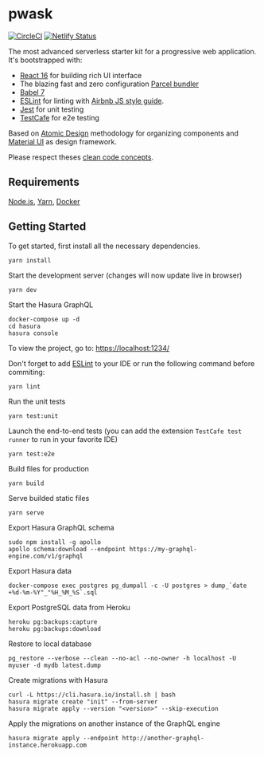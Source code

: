 # pwask

[![CircleCI](https://circleci.com/gh/7s4r/pwask/tree/master.svg?style=svg)](https://circleci.com/gh/7s4r/pwask/tree/master)
[![Netlify Status](https://api.netlify.com/api/v1/badges/8385db4c-771c-499c-897c-b0e97c81fc30/deploy-status)](https://app.netlify.com/sites/pwask/deploys)

The most advanced serverless starter kit for a progressive web application.
It's bootstrapped with:
* [React 16](https://reactjs.org/docs/getting-started.html) for building rich UI interface
* The blazing fast and zero configuration [Parcel bundler](https://parceljs.org/getting_started.html)
* [Babel 7](https://babeljs.io/)
* [ESLint](https://eslint.org/) for linting with [Airbnb JS style guide](https://github.com/airbnb/javascript).
* [Jest](https://jestjs.io/) for unit testing
* [TestCafe](https://devexpress.github.io/testcafe/documentation/getting-started/) for e2e testing

Based on [Atomic Design](http://atomicdesign.bradfrost.com/chapter-2/) methodology for organizing components and [Material UI](https://material-ui.com/getting-started/usage/) as design framework.

Please respect theses [clean code concepts](https://github.com/ryanmcdermott/clean-code-javascript).

## Requirements
[Node.js](https://nodejs.org/), [Yarn](https://yarnpkg.com/en/docs/install), [Docker](https://www.docker.com/get-started)

## Getting Started

To get started, first install all the necessary dependencies.
```
yarn install
```

Start the development server (changes will now update live in browser)
```
yarn dev
```

Start the Hasura GraphQL
```
docker-compose up -d
cd hasura
hasura console
```

To view the project, go to: [https://localhost:1234/](https://localhost:1234/)

Don't forget to add [ESLint](https://eslint.org/docs/user-guide/getting-started) to your IDE or run the following command before commiting:
```
yarn lint
```

Run the unit tests
```
yarn test:unit
```

Launch the end-to-end tests (you can add the extension `TestCafe test runner` to run in your favorite IDE)
```
yarn test:e2e
```

Build files for production
```
yarn build
```

Serve builded static files
```
yarn serve
```

Export Hasura GraphQL schema
```
sudo npm install -g apollo
apollo schema:download --endpoint https://my-graphql-engine.com/v1/graphql
```

Export Hasura data
```
docker-compose exec postgres pg_dumpall -c -U postgres > dump_`date +%d-%m-%Y"_"%H_%M_%S`.sql
```

Export PostgreSQL data from Heroku
```
heroku pg:backups:capture
heroku pg:backups:download
```

Restore to local database
```
pg_restore --verbose --clean --no-acl --no-owner -h localhost -U myuser -d mydb latest.dump
```

Create migrations with Hasura
```
curl -L https://cli.hasura.io/install.sh | bash
hasura migrate create "init" --from-server
hasura migrate apply --version "<version>" --skip-execution
```

Apply the migrations on another instance of the GraphQL engine
```
hasura migrate apply --endpoint http://another-graphql-instance.herokuapp.com
```

